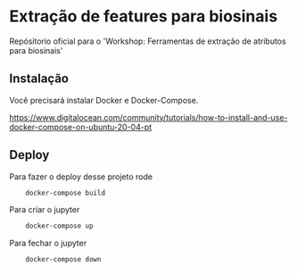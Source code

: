 # Extração de features para biosinais

Repósitorio oficial para o 'Workshop: Ferramentas de extração de atributos para biosinais'

## Instalação

Você precisará instalar Docker e Docker-Compose.

https://www.digitalocean.com/community/tutorials/how-to-install-and-use-docker-compose-on-ubuntu-20-04-pt
## Deploy

Para fazer o deploy desse projeto rode

```bash
    docker-compose build
```
Para criar o jupyter

```bash
    docker-compose up
```
Para fechar o jupyter

```bash
    docker-compose down
```

